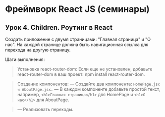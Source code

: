 # Фреймворк React JS (семинары)

## Урок 4. Children. Роутинг в React

Создать приложение с двумя страницами: "Главная страница" и "О нас".
На каждой странице должна быть навигационная ссылка для перехода на другую страницу.

Шаги выполнения:

> Установка react-router-dom:
> Если еще не установлен, добавьте react-router-dom в ваш проект: npm install react-router-dom.

> Создание компонентов:
> — Создайте два компонента: `HomePage.jsx и AboutPage.jsx.`
> — В каждом компоненте добавьте простой текст, например, `<h1>Главная страница</h1>` для HomePage и `<h1>О нас</h1>` для AboutPage.

> — Реализовать переходы.
